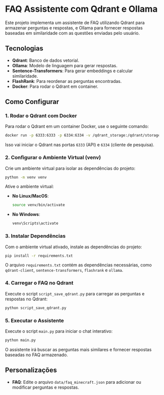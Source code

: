 # FAQ Assistente com Qdrant e Ollama

Este projeto implementa um assistente de FAQ utilizando Qdrant para armazenar perguntas e respostas, e Ollama para fornecer respostas baseadas em similaridade com as questões enviadas pelo usuário.

## Tecnologias

- **Qdrant**: Banco de dados vetorial.
- **Ollama**: Modelo de linguagem para gerar respostas.
- **Sentence-Transformers**: Para gerar embeddings e calcular similaridade.
- **FlashRank**: Para reordenar as perguntas encontradas.
- **Docker**: Para rodar o Qdrant em container.

## Como Configurar

### 1. Rodar o Qdrant com Docker

Para rodar o Qdrant em um container Docker, use o seguinte comando:

```bash
docker run -p 6333:6333 -p 6334:6334 -v /qdrant_storage:/qdrant/storage:z qdrant/qdrant
```

Isso vai iniciar o Qdrant nas portas `6333` (API) e `6334` (cliente de pesquisa).

### 2. Configurar o Ambiente Virtual (venv)

Crie um ambiente virtual para isolar as dependências do projeto:

```bash
python -m venv venv
```

Ative o ambiente virtual:

- **No Linux/MacOS**:
  ```bash
  source venv/bin/activate
  ```

- **No Windows**:
  ```bash
  venv\Scripts\activate
  ```

### 3. Instalar Dependências

Com o ambiente virtual ativado, instale as dependências do projeto:

```bash
pip install -r requirements.txt
```

O arquivo `requirements.txt` contém as dependências necessárias, como `qdrant-client`, `sentence-transformers`, `flashrank` e `ollama`.

### 4. Carregar o FAQ no Qdrant

Execute o script `script_save_qdrant.py` para carregar as perguntas e respostas no Qdrant:

```bash
python script_save_qdrant.py
```

### 5. Executar o Assistente

Execute o script `main.py` para iniciar o chat interativo:

```bash
python main.py
```

O assistente irá buscar as perguntas mais similares e fornecer respostas baseadas no FAQ armazenado.

## Personalizações

- **FAQ**: Edite o arquivo `data/faq_minecraft.json` para adicionar ou modificar perguntas e respostas.